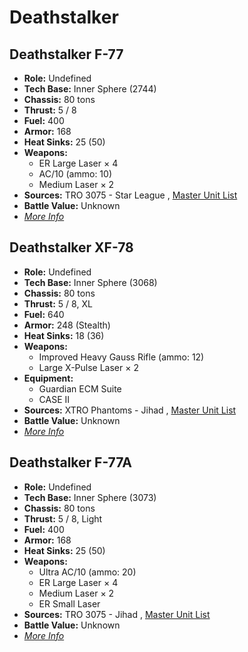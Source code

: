 # Deathstalker 

## Deathstalker F-77 

- **Role:** Undefined 
- **Tech Base:** Inner Sphere (2744) 
- **Chassis:** 80 tons 
- **Thrust:** 5 / 8 
- **Fuel:** 400 
- **Armor:** 168 
- **Heat Sinks:** 25 (50) 
- **Weapons:** 
  - ER Large Laser × 4 
  - AC/10 (ammo: 10) 
  - Medium Laser × 2 
- **Sources:** TRO 3075 - Star League , [Master Unit List](http://masterunitlist.info/Unit/Details/4055) 
- **Battle Value:** Unknown 
- [*More Info*](deathstalker/deathstalker_f-77.md) 

## Deathstalker XF-78 

- **Role:** Undefined 
- **Tech Base:** Inner Sphere (3068) 
- **Chassis:** 80 tons 
- **Thrust:** 5 / 8, XL 
- **Fuel:** 640 
- **Armor:** 248 (Stealth) 
- **Heat Sinks:** 18 (36) 
- **Weapons:** 
  - Improved Heavy Gauss Rifle (ammo: 12) 
  - Large X-Pulse Laser × 2 
- **Equipment:** 
  - Guardian ECM Suite 
  - CASE II 
- **Sources:** XTRO Phantoms - Jihad , [Master Unit List](http://masterunitlist.info/Unit/Details/5609) 
- **Battle Value:** Unknown 
- [*More Info*](deathstalker/deathstalker_xf-78.md) 

## Deathstalker F-77A 

- **Role:** Undefined 
- **Tech Base:** Inner Sphere (3073) 
- **Chassis:** 80 tons 
- **Thrust:** 5 / 8, Light 
- **Fuel:** 400 
- **Armor:** 168 
- **Heat Sinks:** 25 (50) 
- **Weapons:** 
  - Ultra AC/10 (ammo: 20) 
  - ER Large Laser × 4 
  - Medium Laser × 2 
  - ER Small Laser 
- **Sources:** TRO 3075 - Jihad , [Master Unit List](http://masterunitlist.info/Unit/Details/4056) 
- **Battle Value:** Unknown 
- [*More Info*](deathstalker/deathstalker_f-77a.md) 

